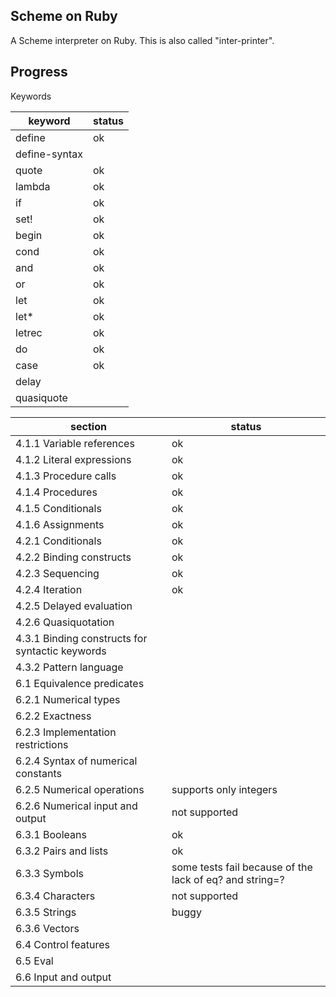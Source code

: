 Scheme on Ruby
----
A Scheme interpreter on Ruby. This is also called "inter-printer".

## Progress
Keywords

| keyword | status |
| --- | --- |
| define | ok |
| define-syntax | |
| quote |ok |
|lambda |ok|
|if|ok|
|set!|ok|
|begin|ok|
|cond|ok|
|and|ok|
|or|ok|
|let|ok|
|let*|ok|
|letrec|ok|
|do|ok|
|case|ok|
|delay| |
|quasiquote| |

| section | status |
| --- | --- |
|4.1.1 Variable references|ok|
|4.1.2 Literal expressions|ok|
|4.1.3 Procedure calls| ok |
|4.1.4 Procedures| ok |
|4.1.5 Conditionals| ok |
|4.1.6 Assignments| ok|
|4.2.1 Conditionals| ok|
|4.2.2 Binding constructs| ok |
|4.2.3 Sequencing| ok |
|4.2.4 Iteration| ok|
|4.2.5 Delayed evaluation| |
|4.2.6 Quasiquotation| |
|4.3.1 Binding constructs for syntactic keywords| |
|4.3.2 Pattern language| |
|6.1 Equivalence predicates | |
|6.2.1 Numerical types| |
|6.2.2 Exactness| |
|6.2.3 Implementation restrictions| |
|6.2.4 Syntax of numerical constants| |
|6.2.5 Numerical operations | supports only integers |
|6.2.6 Numerical input and output | not supported|
|6.3.1 Booleans | ok|
|6.3.2 Pairs and lists | ok |
|6.3.3 Symbols |some tests fail because of the lack of eq? and string=?|
|6.3.4 Characters |not supported|
|6.3.5 Strings |buggy|
|6.3.6 Vectors |  |
|6.4 Control features| |
|6.5 Eval | |
|6.6 Input and output| |
